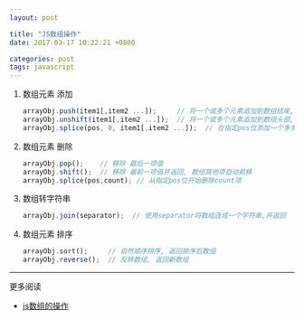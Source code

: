 ```yaml
---
layout: post

title: "JS数组操作"
date: 2017-03-17 10:22:21 +0800

categories: post
tags: javascript
---
```


1. 数组元素 添加
    ```javascript
    arrayObj.push(item1[,item2 ...]);     // 将一个或多个元素追加到数组结尾,并返回数组新长度
    arrayObj.unshift(item1[,item2 ...]);  // 将一个或多个元素追加到数组头部, 其他项后移,并返回数组新长度
    arrayObj.splice(pos, 0, item1[,item2 ...]);  // 在指定pos位添加一个多多个元素,插入位后的项自动后移
    ```

1. 数组元素 删除
    ```javascript
    arrayObj.pop();    // 移除 最后一项值
    arrayObj.shift();  // 移除 最前一项值并返回, 数组其他项自动前移
    arrayObj.splice(pos,count); // 从指定pos位开始删除count项
    ```

1. 数组转字符串
    ```javascript
    arrayObj.join(separator);  // 使用separator将数组连成一个字符串,并返回
    ```

1. 数组元素 排序
    ```javascript
    arrayObj.sort();     // 自然顺序排序, 返回排序后数组
    arrayObj.reverse();  // 反转数组, 返回新数组
    ```

---
更多阅读
- [js数组的操作](http://www.cnblogs.com/qiantuwuliang/archive/2011/01/08/1930499.html)
